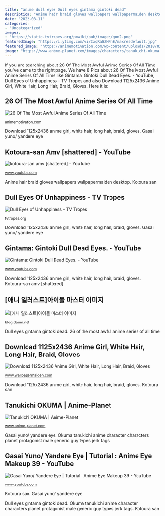 ```yaml
---
title: "anime dull eyes Dull eyes gintama gintoki dead"
description: "Anime hair braid gloves wallpapers wallpapermaiden desktop"
date: "2022-08-11"
categories:
- "Uncategorized"
images:
- "https://static.tvtropes.org/pmwiki/pub/images/gon2.png"
featuredImage: "https://i.ytimg.com/vi/IxqRaGZHMhE/maxresdefault.jpg"
featured_image: "https://animemotivation.com/wp-content/uploads/2018/02/yuuta-togashi.jpg"
image: "https://www.anime-planet.com/images/characters/tanukichi-okuma-74519.jpg"
---
```


If you are searching about 26 Of The Most Awful Anime Series Of All Time you've came to the right page. We have 8 Pics about 26 Of The Most Awful Anime Series Of All Time like Gintama: Gintoki Dull Dead Eyes. - YouTube, Dull Eyes of Unhappiness - TV Tropes and also Download 1125x2436 Anime Girl, White Hair, Long Hair, Braid, Gloves. Here it is:

## 26 Of The Most Awful Anime Series Of All Time

![26 Of The Most Awful Anime Series Of All Time](https://animemotivation.com/wp-content/uploads/2018/02/yuuta-togashi.jpg "Dull eyes gintama gintoki dead")

<small>animemotivation.com</small>

Download 1125x2436 anime girl, white hair, long hair, braid, gloves. Gasai yuno/ yandere eye

## Kotoura-san Amv [shattered] - YouTube

![kotoura-san amv [shattered] - YouTube](https://i.ytimg.com/vi/p7wfH2zsnbs/maxresdefault.jpg "Dull eyes of unhappiness")

<small>www.youtube.com</small>

Anime hair braid gloves wallpapers wallpapermaiden desktop. Kotoura san

## Dull Eyes Of Unhappiness - TV Tropes

![Dull Eyes of Unhappiness - TV Tropes](https://static.tvtropes.org/pmwiki/pub/images/gon2.png "Gasai yuno/ yandere eye")

<small>tvtropes.org</small>

Download 1125x2436 anime girl, white hair, long hair, braid, gloves. Gasai yuno/ yandere eye

## Gintama: Gintoki Dull Dead Eyes. - YouTube

![Gintama: Gintoki Dull Dead Eyes. - YouTube](https://i.ytimg.com/vi/IxqRaGZHMhE/maxresdefault.jpg "26 of the most awful anime series of all time")

<small>www.youtube.com</small>

Download 1125x2436 anime girl, white hair, long hair, braid, gloves. Kotoura-san amv [shattered]

## [애니 일러스트]아이돌 마스터 이미지

![[애니 일러스트]아이돌 마스터 이미지](http://cfile236.uf.daum.net/image/2762B83C52E7966C374684 "Kotoura san")

<small>blog.daum.net</small>

Dull eyes gintama gintoki dead. 26 of the most awful anime series of all time

## Download 1125x2436 Anime Girl, White Hair, Long Hair, Braid, Gloves

![Download 1125x2436 Anime Girl, White Hair, Long Hair, Braid, Gloves](http://www.wallpapermaiden.com/wallpaper/16693/download/1125x2436/anime-girl-white-hair-long-hair-braid-gloves.png "Tanukichi okuma")

<small>www.wallpapermaiden.com</small>

Download 1125x2436 anime girl, white hair, long hair, braid, gloves. Kotoura san

## Tanukichi OKUMA | Anime-Planet

![Tanukichi OKUMA | Anime-Planet](https://www.anime-planet.com/images/characters/tanukichi-okuma-74519.jpg "Okuma tanukichi anime character characters planet protagonist male generic guy types jerk tags")

<small>www.anime-planet.com</small>

Gasai yuno/ yandere eye. Okuma tanukichi anime character characters planet protagonist male generic guy types jerk tags

## Gasai Yuno/ Yandere Eye | Tutorial : Anime Eye Makeup 39 - YouTube

![Gasai Yuno/ Yandere Eye | Tutorial : Anime Eye Makeup 39 - YouTube](https://i.ytimg.com/vi/c-_zUyudhmA/hqdefault.jpg "Anime makeup yandere eyes eye yuno gasai tutorial cosplay")

<small>www.youtube.com</small>

Kotoura san. Gasai yuno/ yandere eye

Dull eyes gintama gintoki dead. Okuma tanukichi anime character characters planet protagonist male generic guy types jerk tags. Kotoura san
